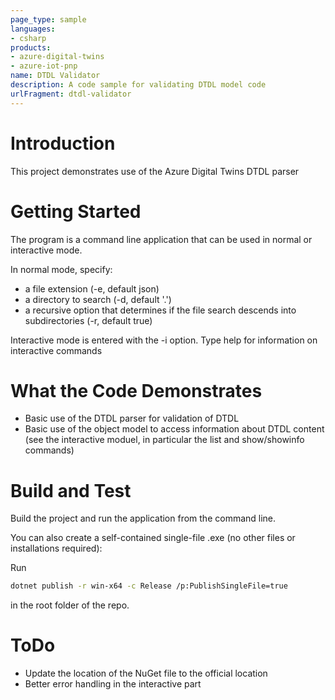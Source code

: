 ```yaml
---
page_type: sample
languages:
- csharp
products:
- azure-digital-twins
- azure-iot-pnp
name: DTDL Validator
description: A code sample for validating DTDL model code
urlFragment: dtdl-validator
---
```


# Introduction 
This project demonstrates use of the Azure Digital Twins DTDL parser

# Getting Started
The program is a command line application that can be used in normal or interactive mode.

In normal mode, specify:
* a file extension (-e, default json)
* a directory to search (-d, default '.')
* a recursive option that determines if the file search descends into subdirectories (-r, default true)

Interactive mode is entered with the -i option. Type help for information on interactive commands

# What the Code Demonstrates
* Basic use of the DTDL parser for validation of DTDL
* Basic use of the object model to access information about DTDL content (see the interactive moduel, in particular the list and show/showinfo commands)

# Build and Test
Build the project and run the application from the command line.

You can also create a self-contained single-file .exe (no other files or installations required):

Run
```bash
dotnet publish -r win-x64 -c Release /p:PublishSingleFile=true
```
in the root folder of the repo.

# ToDo
* Update the location of the NuGet file to the official location
* Better error handling in the interactive part
